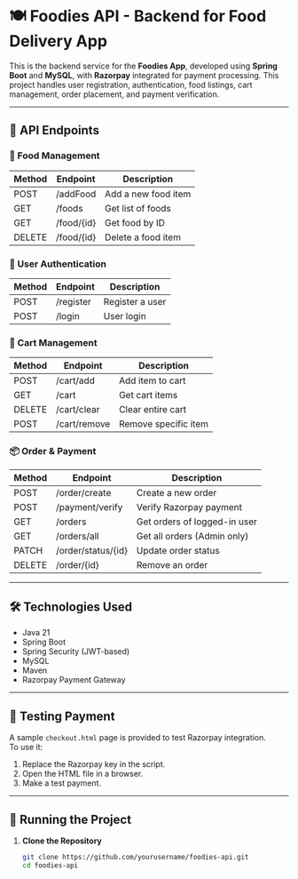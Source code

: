 # 🍽️ Foodies API - Backend for Food Delivery App

This is the backend service for the **Foodies App**, developed using **Spring Boot** and **MySQL**, with **Razorpay** integrated for payment processing. This project handles user registration, authentication, food listings, cart management, order placement, and payment verification.

---

## 📌 API Endpoints

### 🧾 Food Management
| Method | Endpoint       | Description          |
|--------|----------------|----------------------|
| POST   | /addFood       | Add a new food item  |
| GET    | /foods         | Get list of foods    |
| GET    | /food/{id}     | Get food by ID       |
| DELETE | /food/{id}     | Delete a food item   |

### 👤 User Authentication
| Method | Endpoint     | Description         |
|--------|--------------|---------------------|
| POST   | /register    | Register a user     |
| POST   | /login       | User login          |

### 🛒 Cart Management
| Method | Endpoint         | Description                  |
|--------|------------------|------------------------------|
| POST   | /cart/add        | Add item to cart             |
| GET    | /cart            | Get cart items               |
| DELETE | /cart/clear      | Clear entire cart            |
| POST   | /cart/remove     | Remove specific item         |

### 📦 Order & Payment
| Method | Endpoint             | Description                   |
|--------|----------------------|-------------------------------|
| POST   | /order/create        | Create a new order            |
| POST   | /payment/verify      | Verify Razorpay payment       |
| GET    | /orders              | Get orders of logged-in user  |
| GET    | /orders/all          | Get all orders (Admin only)   |
| PATCH  | /order/status/{id}   | Update order status           |
| DELETE | /order/{id}          | Remove an order               |

---

## 🛠️ Technologies Used

- Java 21
- Spring Boot
- Spring Security (JWT-based)
- MySQL
- Maven
- Razorpay Payment Gateway

---

## 🧪 Testing Payment

A sample `checkout.html` page is provided to test Razorpay integration.  
To use it:
1. Replace the Razorpay key in the script.
2. Open the HTML file in a browser.
3. Make a test payment.

---

## 🚀 Running the Project

1. **Clone the Repository**
   ```bash
   git clone https://github.com/yourusername/foodies-api.git
   cd foodies-api
